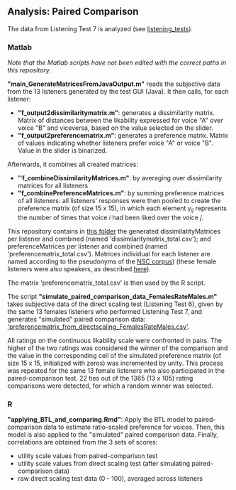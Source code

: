 ## Analysis: Paired Comparison

The data from Listening Test 7 is analyzed (see [listening_tests](https://github.com/laufergall/Subjective_Speaker_Characteristics/tree/master/doc/listening_tests)).



### Matlab

*Note that the Matlab scripts have not been edited with the correct paths in this repository.*

**"main_GenerateMatricesFromJavaOutput.m"** reads the subjective data from the 13 listeners generated by the test GUI (Java). It then calls, for each listener:

* **"f_output2dissimilaritymatrix.m"**: generates a dissimilarity matrix. Matrix of distances between the likability expressed for voice "A" over voice "B" and viceversa, based on the value selected on the slider.
* **"f_output2preferencematrix.m"**: generates a preference matrix. Matrix of values indicating whether listeners prefer voice "A" or voice "B". Value in the slider is binarized. 

Afterwards, it combines all created matrices:

* **''f_combineDissimilarityMatrices.m"**: by averaging over dissimilarity matrices for all listeners
* **"f_combinePreferenceMatrices.m"**: by summing preference matrices of all listeners: all listeners' responses were then pooled to create the preference matrix (of size 15 x 15), in which each element $\gamma_{ij}$ represents the number of times that voice $i$ had been liked over the voice $j$.

This repository contains in [this folder](https://github.com/laufergall/Subjective_Speaker_Characteristics/tree/master/data/subjective_ratings/data_listeningtest7) the generated dissimilatityMatrices per listener and combined (named 'dissimilaritymatrix_total.csv'); and preferenceMatrices per listener and combined (named 'preferencematrix_total.csv'). Matrices individual for each listener are named according to the pseudonyms of the [NSC corpus](http://www.qu.tu-berlin.de/?id=nsc-corpus)) (these female listeners were also speakers, as described [here](https://github.com/laufergall/Subjective_Speaker_Characteristics/tree/master/doc/listening_tests)).

The matrix 'preferencematrix_total.csv' is then used by the R script.

The script **"simulate_paired_comparison_data_FemalesRateMales.m"** takes subjective data of the direct scaling test (Listening Test 6), given by the same 13 females listeners who performed Listening Test 7, and generates "simulated" paired comparison data: ['preferencematrix_from_directscaling_FemalesRateMales.csv'](https://github.com/laufergall/Subjective_Speaker_Characteristics/blob/master/data/generated_data/preferencematrix_from_directscaling_FemalesRateMales.csv). 

All ratings on the continuous likability scale were confronted in pairs. The higher of the two ratings was considered the winner of the comparison and the value in the corresponding cell of the simulated preference matrix (of size 15 x 15, initialized with zeros) was incremented by unity. This process was repeated for the same 13 female listeners who also participated in the paired-comparison test. 22 ties out of the 1365 (13 x 105) rating comparisons were detected, for which a random winner was selected. 



### R

**"applying_BTL_and_comparing.Rmd"**: Apply the BTL model to paired-comparison data to estimate ratio-scaled preference for voices. Then, this model is also applied to the "simulated" paired comparison data. Finally, correlations are obtained from the 3 sets of scores: 

* utility scale values from paired-comparison test
* utility scale values from direct scaling test (after simulating paired-comparison data)
* raw direct scaling test data (0 - 100), averaged across listeners



